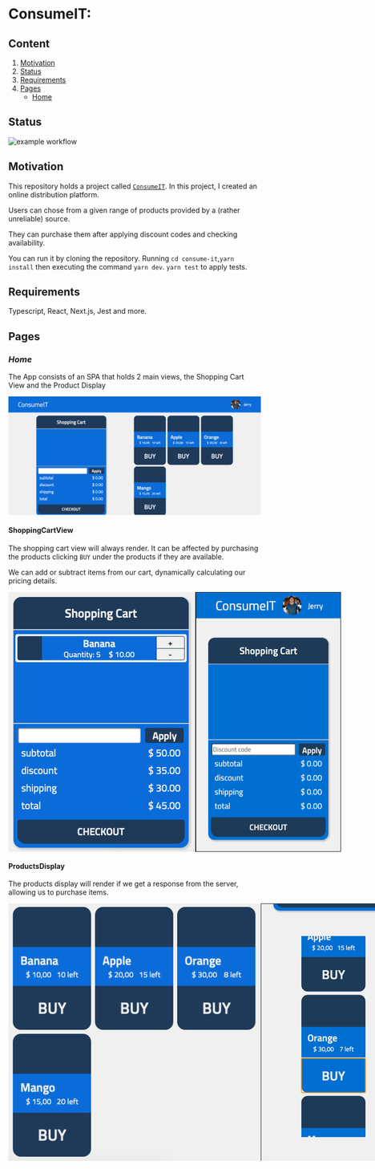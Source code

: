 # ConsumeIT:

## Content

1. [Motivation](#Motivation)
2. [Status](#Status) 
3. [Requirements](#Requirements)
4. [Pages](#Pages)
    - [Home](#Visit)

## Status

![example workflow](https://github.com/vix993/consume-it/actions/workflows/test_on_push.yml/badge.svg)

## Motivation

This repository holds a project called [`ConsumeIT`](https://consume-it.vercel.app/). In this project, I created an online distribution platform.

Users can chose from a given range of products provided by a (rather unreliable) source.

They can purchase them after applying discount codes and checking availability.

You can run it by cloning the repository. Running `cd consume-it`,`yarn install` then executing the command `yarn dev`. `yarn test` to apply tests.

## Requirements

Typescript, React, Next.js, Jest and more.

## Pages
### *Home*
The App consists of an SPA that holds 2 main views, the Shopping Cart View and the Product Display

<img src="./presentation/home-initial-state.png" alt="screenshot of UI"/>

#### ShoppingCartView
The shopping cart view will always render. It can be affected by purchasing the products clicking `BUY` under the products if they are available.

We can add or subtract items from our cart, dynamically calculating our pricing details.

<div style="display: flex; flex-direction: row; justify-content: space-evenly;">
    <img src="./presentation/shopping-cart.png" alt="screenshot of shopping cart"/>
    <img src="./presentation/cart-mobile.png" alt="screenshot of shopping cart mobile"/>
</div>

#### ProductsDisplay
The products display will render if we get a response from the server, allowing us to purchase items.
<div style="display: flex; flex-direction: row; justify-content: space-evenly;">
    <img src="./presentation/products-display.png" alt="screenshot of product display"/>
    <img src="./presentation/prod-mobile.png" alt="screenshot of shopping cart mobile"/>
</div>
